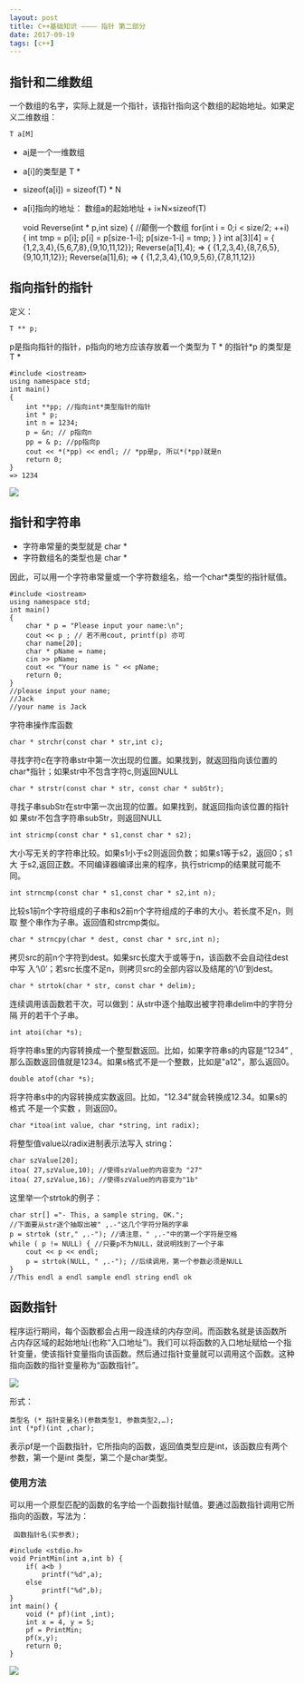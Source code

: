 ```yaml
---
layout: post
title: C++基础知识 ———— 指针 第二部分
date: 2017-09-19
tags: [c++]
---
```


## 指针和二维数组

一个数组的名字，实际上就是一个指针，该指针指向这个数组的起始地址。如果定义二维数组：

    T a[M]

- a[i](i是整数)是一个一维数组
- a[i]的类型是 T *
- sizeof(a[i]) = sizeof(T) * N
- a[i]指向的地址： 数组a的起始地址 + i×N×sizeof(T)

    void Reverse(int * p,int size) { //颠倒一个数组
        for(int i = 0;i < size/2; ++i) {
            int tmp = p[i];
            p[i] = p[size-1-i];
            p[size-1-i] = tmp;
        }
    }
    int a[3][4] = { {1,2,3,4},{5,6,7,8},{9,10,11,12}};
    Reverse(a[1],4);
    => { {1,2,3,4},{8,7,6,5},{9,10,11,12}};
    Reverse(a[1],6);
    => { {1,2,3,4},{10,9,5,6},{7,8,11,12}}

## 指向指针的指针

定义：

    T ** p;

p是指向指针的指针，p指向的地方应该存放着一个类型为 T * 的指针*p 的类型是T *

    #include <iostream>
    using namespace std;
    int main()
    {
        int **pp; //指向int*类型指针的指针
        int * p;
        int n = 1234;
        p = &n; // p指向n
        pp = & p; //pp指向p
        cout << *(*pp) << endl; // *pp是p, 所以*(*pp)就是n
        return 0;
    }
    => 1234
<img src="http://ovk2ylefr.bkt.clouddn.com/CPP12.PNG">

## 指针和字符串

- 字符串常量的类型就是 char *
- 字符数组名的类型也是 char *

因此，可以用一个字符串常量或一个字符数组名，给一个char*类型的指针赋值。

    #include <iostream>
    using namespace std;
    int main()
    {
        char * p = "Please input your name:\n";
        cout << p ; // 若不用cout, printf(p) 亦可
        char name[20];
        char * pName = name;
        cin >> pName;
        cout << "Your name is " << pName;
        return 0;
    }
    //please input your name;
    //Jack
    //your name is Jack

字符串操作库函数

    char * strchr(const char * str,int c);

寻找字符c在字符串str中第一次出现的位置。如果找到，就返回指向该位置的char*指针；如果str中不包含字符c,则返回NULL

    char * strstr(const char * str, const char * subStr);

寻找子串subStr在str中第一次出现的位置。如果找到，就返回指向该位置的指针如
果str不包含字符串subStr，则返回NULL

    int stricmp(const char * s1,const char * s2);

大小写无关的字符串比较。如果s1小于s2则返回负数；如果s1等于s2，返回0；s1大
于s2,返回正数。不同编译器编译出来的程序，执行stricmp的结果就可能不同。

    int strncmp(const char * s1,const char * s2,int n);

比较s1前n个字符组成的子串和s2前n个字符组成的子串的大小。若长度不足n，则取
整个串作为子串。返回值和strcmp类似。

    char * strncpy(char * dest, const char * src,int n);

拷贝src的前n个字符到dest。如果src长度大于或等于n，该函数不会自动往dest中写
入‘\0’；若src长度不足n，则拷贝src的全部内容以及结尾的‘\0’到dest。

    char * strtok(char * str, const char * delim);

连续调用该函数若干次，可以做到：从str中逐个抽取出被字符串delim中的字符分隔
开的若干个子串。

    int atoi(char *s);

将字符串s里的内容转换成一个整型数返回。比如，如果字符串s的内容是“1234”
,那么函数返回值就是1234。如果s格式不是一个整数，比如是"a12"，那么返回0。
 
    double atof(char *s);
 
将字符串s中的内容转换成实数返回。比如，"12.34"就会转换成12.34。如果s的格式
不是一个实数 ，则返回0。

    char *itoa(int value, char *string, int radix);

将整型值value以radix进制表示法写入 string：

    char szValue[20];
    itoa( 27,szValue,10); //使得szValue的内容变为 "27"
    itoa( 27,szValue,16); //使得szValue的内容变为"1b" 

这里举一个strtok的例子：

    char str[] ="- This, a sample string, OK.";
    //下面要从str逐个抽取出被" ,.-"这几个字符分隔的字串
    p = strtok (str," ,.-"); //请注意，" ,.-"中的第一个字符是空格
    while ( p != NULL) { //只要p不为NULL，就说明找到了一个子串
        cout << p << endl;
        p = strtok(NULL, " ,.-"); //后续调用，第一个参数必须是NULL
    }
    //This endl a endl sample endl string endl ok 

## 函数指针

程序运行期间，每个函数都会占用一段连续的内存空间。而函数名就是该函数所
占内存区域的起始地址(也称“入口地址”)。我们可以将函数的入口地址赋给一个指针变量，使该指针变量指向该函数。然后通过指针变量就可以调用这个函数。这种指向函数的指针变量称为“函数指针”。

<img src="http://ovk2ylefr.bkt.clouddn.com/CPP13.PNG">

形式： 

    类型名 (* 指针变量名)(参数类型1, 参数类型2,…);
    int (*pf)(int ,char);

表示pf是一个函数指针，它所指向的函数，返回值类型应是int，该函数应有两个参数，第一个是int 类型，第二个是char类型。

### 使用方法

可以用一个原型匹配的函数的名字给一个函数指针赋值。要通过函数指针调用它所指向的函数，写法为：

     函数指针名(实参表);
    
    #include <stdio.h>
    void PrintMin(int a,int b) {
        if( a<b )
            printf("%d",a);
        else
            printf("%d",b);
    }
    int main() {
        void (* pf)(int ,int);
        int x = 4, y = 5;
        pf = PrintMin;
        pf(x,y);
        return 0; 
    }
<img src="http://ovk2ylefr.bkt.clouddn.com/cpp15.PNG">